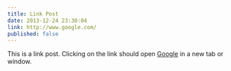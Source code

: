 ```yaml
---
title: Link Post
date: 2013-12-24 23:30:04
link: http://www.google.com/
published: false
---
```


This is a link post. Clicking on the link should open [Google](http://www.google.com/) in a new tab or window.
